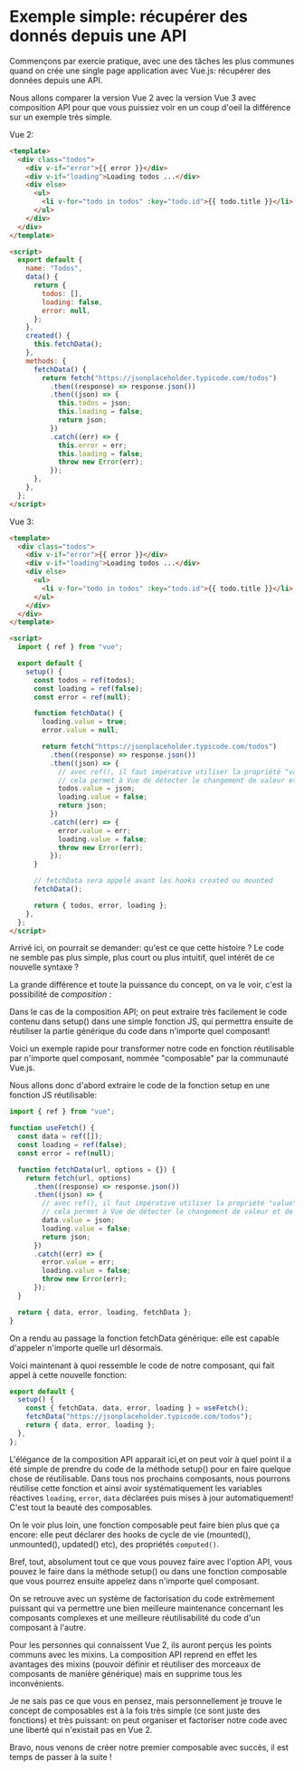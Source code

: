 # Exemple simple: récupérer des donnés depuis une API

Commençons par exercie pratique, avec une des tâches les plus communes quand on crée une single page application avec Vue.js: récupérer des données depuis une API.

Nous allons comparer la version Vue 2 avec la version Vue 3 avec composition API pour que vous puissiez voir en un coup d'oeil la différence sur un exemple très simple.

Vue 2:

```html
<template>
  <div class="todos">
    <div v-if="error">{{ error }}</div>
    <div v-if="loading">Loading todos ...</div>
    <div else>
      <ul>
        <li v-for="todo in todos" :key="todo.id">{{ todo.title }}</li>
      </ul>
    </div>
  </div>
</template>

<script>
  export default {
    name: "Todos",
    data() {
      return {
        todos: [],
        loading: false,
        error: null,
      };
    },
    created() {
      this.fetchData();
    },
    methods: {
      fetchData() {
        return fetch("https://jsonplaceholder.typicode.com/todos")
          .then((response) => response.json())
          .then((json) => {
            this.todos = json;
            this.loading = false;
            return json;
          })
          .catch((err) => {
            this.error = err;
            this.loading = false;
            throw new Error(err);
          });
      },
    },
  };
</script>
```

Vue 3:

```html
<template>
  <div class="todos">
    <div v-if="error">{{ error }}</div>
    <div v-if="loading">Loading todos ...</div>
    <div else>
      <ul>
        <li v-for="todo in todos" :key="todo.id">{{ todo.title }}</li>
      </ul>
    </div>
  </div>
</template>

<script>
  import { ref } from "vue";

  export default {
    setup() {
      const todos = ref(todos);
      const loading = ref(false);
      const error = ref(null);

      function fetchData() {
        loading.value = true;
        error.value = null;

        return fetch("https://jsonplaceholder.typicode.com/todos")
          .then((response) => response.json())
          .then((json) => {
            // avec ref(), il faut impérative utiliser la propriété "value",
            // cela permet à Vue de détecter le changement de valeur et de re-rendre le template
            todos.value = json;
            loading.value = false;
            return json;
          })
          .catch((err) => {
            error.value = err;
            loading.value = false;
            throw new Error(err);
          });
      }

      // fetchData sera appelé avant les hooks created ou mounted
      fetchData();

      return { todos, error, loading };
    },
  };
</script>
```

Arrivé ici, on pourrait se demander: qu'est ce que cette histoire ? Le code ne semble pas plus simple, plus court ou plus intuitif, quel intérêt de ce nouvelle syntaxe ?

La grande différence et toute la puissance du concept, on va le voir, c'est la possibilité de _composition_ :

Dans le cas de la composition API; on peut extraire très facilement le code contenu dans setup() dans une simple fonction JS, qui permettra ensuite de réutiliser la partie générique du code dans n'importe quel composant!

Voici un exemple rapide pour transformer notre code en fonction réutilisable par n'importe quel composant, nommée "composable" par la communauté Vue.js.

Nous allons donc d'abord extraire le code de la fonction setup en une fonction JS réutilisable:

```js
import { ref } from "vue";

function useFetch() {
  const data = ref([]);
  const loading = ref(false);
  const error = ref(null);

  function fetchData(url, options = {}) {
    return fetch(url, options)
      .then((response) => response.json())
      .then((json) => {
        // avec ref(), il faut impérative utiliser la propriété "value",
        // cela permet à Vue de détecter le changement de valeur et de re-rendre le template
        data.value = json;
        loading.value = false;
        return json;
      })
      .catch((err) => {
        error.value = err;
        loading.value = false;
        throw new Error(err);
      });
  }

  return { data, error, loading, fetchData };
}
```

On a rendu au passage la fonction fetchData générique: elle est capable d'appeler n'importe quelle url désormais.

Voici maintenant à quoi ressemble le code de notre composant, qui fait appel à cette nouvelle fonction:

```js
export default {
  setup() {
    const { fetchData, data, error, loading } = useFetch();
    fetchData("https://jsonplaceholder.typicode.com/todos");
    return { data, error, loading };
  },
};
```

L'élégance de la composition API apparait ici,et on peut voir à quel point il a été simple de prendre du code de la méthode setup() pour en faire quelque chose de réutilisable. Dans tous nos prochains composants, nous pourrons réutilise cette fonction et ainsi avoir systématiquement les variables réactives `loading`, `error`, `data` déclarées puis mises à jour automatiquement! C'est tout la beauté des composables.

On le voir plus loin, une fonction composable peut faire bien plus que ça encore: elle peut déclarer des hooks de cycle de vie (mounted(), unmounted(), updated() etc), des propriétés `computed()`.

Bref, tout, absolument tout ce que vous pouvez faire avec l'option API, vous pouvez le faire dans la méthode setup() ou dans une fonction composable que vous pourrez ensuite appelez dans n'importe quel composant.

On se retrouve avec un système de factorisation du code extrêmement puissant qui va permettre une bien meilleure maintenance concernant les composants complexes et une meilleure réutilisabilité du code d'un composant à l'autre.

Pour les personnes qui connaissent Vue 2, ils auront perçus les points communs avec les mixins. La composition API reprend en effet les avantages des mixins (pouvoir définir et réutiliser des morceaux de composants de manière générique) mais en supprime tous les inconvénients.

Je ne sais pas ce que vous en pensez, mais personnellement je trouve le concept de composables est à la fois très simple (ce sont juste des fonctions) et très puissant: on peut organiser et factoriser notre code avec une liberté qui n'existait pas en Vue 2.

Bravo, nous venons de créer notre premier composable avec succès, il est temps de passer à la suite !
